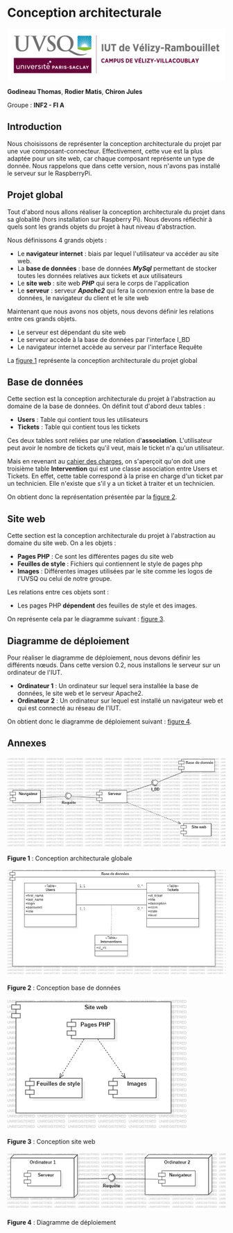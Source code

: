 # Conception architecturale

![logo_uvsq](../annexes/logo_uvsq.png)

**Godineau Thomas**, **Rodier Matis**, **Chiron Jules**

Groupe : **INF2 - FI A**

## Introduction

Nous choisissons de représenter la conception architecturale du projet par une vue composant-connecteur. Effectivement, cette vue est la plus adaptée pour un site web, car chaque composant représente un type de donnée. Nous rappelons que dans cette version, nous n'avons pas installé le serveur sur le RaspberryPi.

## Projet global

Tout d'abord nous allons réaliser la conception architecturale du projet dans sa globalité (hors installation sur Raspberry Pi). Nous devons réfléchir à quels sont les grands objets du projet à haut niveau d'abstraction.

Nous définissons 4 grands objets :

- Le **navigateur internet** : biais par lequel l'utilisateur va accéder au site web.
- La **base de données** : base de données ***MySql*** permettant de stocker toutes les données relatives aux tickets et aux utilisateurs
- Le **site web** : site web ***PHP*** qui sera le corps de l'application
- Le **serveur** : serveur ***Apache2*** qui fera la connexion entre la base de données, le navigateur du client et le site web

Maintenant que nous avons nos objets, nous devons définir les relations entre ces grands objets.

- Le serveur est dépendant du site web
- Le serveur accède à la base de données par l'interface I_BD
- Le navigateur internet accède au serveur par l'interface Requête

La [figure 1](#figure1) représente la conception architecturale du projet global

## Base de données

Cette section est la conception architecturale du projet à l'abstraction au domaine de la base de données. On définit tout d'abord deux tables :

- **Users** : Table qui contient tous les utilisateurs
- **Tickets** : Table qui contient tous les tickets

Ces deux tables sont reliées par une relation d'**association**. L'utilisateur peut avoir le nombre de tickets qu'il veut, mais le ticket n'a qu'un utilisateur.

Mais en revenant au [cahier des charges](../Analyse/cahier_des_charges.md), on s'aperçoit qu'on doit une troisième table **Intervention** qui est une classe association entre Users et Tickets. En effet, cette table correspond à la prise en charge d'un ticket par un technicien. Elle n'existe que s'il y a un ticket à traiter et un technicien.

On obtient donc la représentation présentée par la [figure 2](#figure2).

## Site web

Cette section est la conception architecturale du projet à l'abstraction au domaine du site web. On a les objets :

- **Pages PHP** : Ce sont les différentes pages du site web
- **Feuilles de style** : Fichiers qui contiennent le style de pages php
- **Images** : Différentes images utilisées par le site comme les logos de l'UVSQ ou celui de notre groupe.

Les relations entre ces objets sont :

- Les pages PHP **dépendent** des feuilles de style et des images.

On représente cela par le diagramme suivant : [figure 3](#figure3).

## Diagramme de déploiement

Pour réaliser le diagramme de déploiement, nous devons définir les différents nœuds. Dans cette version 0.2, nous installons le serveur sur un ordinateur de l'IUT.

- **Ordinateur 1** : Un ordinateur sur lequel sera installée la base de données, le site web et le serveur Apache2.
- **Ordinateur 2** : Un ordinateur sur lequel est installé un navigateur web et qui est connecté au réseau de l'IUT.

On obtient donc le diagramme de déploiement suivant : [figure 4](#figure4).

## Annexes

![figure1_conception_globale](../annexes/figure_conception_globale.png)

**Figure 1** : Conception architecturale globale <a id="figure1"></a>

![figure2_conception_bd](../annexes/figure_conception_bd.png)

**Figure 2** : Conception base de données <a id="figure2"></a>

![figure3_conception_web](../annexes/figure_conception_web.png)

**Figure 3** : Conception site web <a id="figure3"></a>

![figure4_conception_web](../annexes/figure_diagramme_deploiement.png)

**Figure 4** : Diagramme de déploiement <a id="figure4"></a>